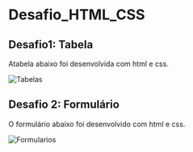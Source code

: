 # Desafio_HTML_CSS

## Desafio1: Tabela
Atabela abaixo foi desenvolvida com html e css.

![Tabelas](https://github.com/user-attachments/assets/c00acb4b-54e9-404a-a4e7-54167d81576d)

## Desafio 2: Formulário
O formulário abaixo foi desenvolvido com html e css.

![Formularios](https://github.com/user-attachments/assets/0d8cffd7-2a71-450b-aa21-454b8a690798)


 
